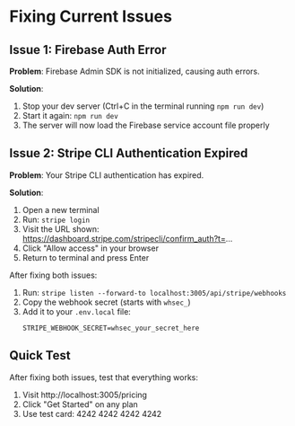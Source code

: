 # Fixing Current Issues

## Issue 1: Firebase Auth Error

**Problem**: Firebase Admin SDK is not initialized, causing auth errors.

**Solution**:
1. Stop your dev server (Ctrl+C in the terminal running `npm run dev`)
2. Start it again: `npm run dev`
3. The server will now load the Firebase service account file properly

## Issue 2: Stripe CLI Authentication Expired

**Problem**: Your Stripe CLI authentication has expired.

**Solution**:
1. Open a new terminal
2. Run: `stripe login`
3. Visit the URL shown: https://dashboard.stripe.com/stripecli/confirm_auth?t=...
4. Click "Allow access" in your browser
5. Return to terminal and press Enter

After fixing both issues:
1. Run: `stripe listen --forward-to localhost:3005/api/stripe/webhooks`
2. Copy the webhook secret (starts with `whsec_`)
3. Add it to your `.env.local` file:
   ```
   STRIPE_WEBHOOK_SECRET=whsec_your_secret_here
   ```

## Quick Test

After fixing both issues, test that everything works:
1. Visit http://localhost:3005/pricing
2. Click "Get Started" on any plan
3. Use test card: 4242 4242 4242 4242 